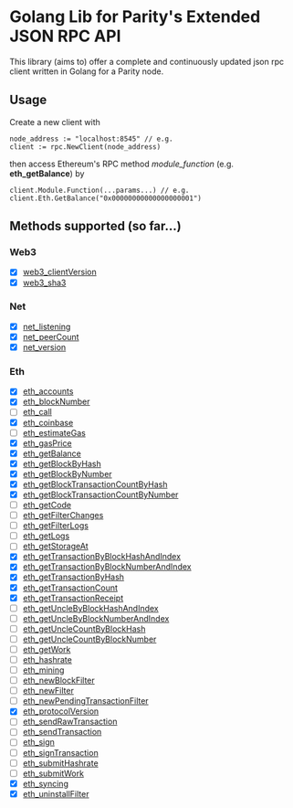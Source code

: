 # Golang Lib for Parity's Extended JSON RPC API

This library (aims to) offer a complete and continuously updated json rpc client written in Golang for a Parity node.

## Usage

Create a new client with

    node_address := "localhost:8545" // e.g.
    client := rpc.NewClient(node_address)

then access Ethereum's RPC method _module_function_ (e.g. __eth_getBalance__) by

    client.Module.Function(...params...) // e.g. client.Eth.GetBalance("0x00000000000000000001")


## Methods supported (so far...)

### Web3

- [x] [web3_clientVersion](https://wiki.parity.io/JSONRPC-web3-module#web3_clientversion)
- [x] [web3_sha3](https://wiki.parity.io/JSONRPC-web3-module#web3_sha3)

### Net

- [x] [net_listening](https://wiki.parity.io/JSONRPC-web3-module#net_listening)
- [x] [net_peerCount](https://wiki.parity.io/JSONRPC-web3-module#net_peercount)
- [x] [net_version](https://wiki.parity.io/JSONRPC-web3-module#net_version)

### Eth

- [x] [eth_accounts](https://wiki.parity.io/JSONRPC-eth-module#eth_accounts)
- [x] [eth_blockNumber](https://wiki.parity.io/JSONRPC-eth-module#eth_blocknumber)
- [ ] [eth_call](https://wiki.parity.io/JSONRPC-eth-module#eth_call)
- [x] [eth_coinbase](https://wiki.parity.io/JSONRPC-eth-module#eth_coinbase)
- [ ] [eth_estimateGas](https://wiki.parity.io/JSONRPC-eth-module#eth_estimategas)
- [x] [eth_gasPrice](https://wiki.parity.io/JSONRPC-eth-module#eth_gasprice)
- [x] [eth_getBalance](https://wiki.parity.io/JSONRPC-eth-module#eth_getbalance)
- [x] [eth_getBlockByHash](https://wiki.parity.io/JSONRPC-eth-module#eth_getblockbyhash)
- [x] [eth_getBlockByNumber](https://wiki.parity.io/JSONRPC-eth-module#eth_getblockByNumber)
- [x] [eth_getBlockTransactionCountByHash](https://wiki.parity.io/JSONRPC-eth-module#eth_getblocktransactioncountbyhash)
- [x] [eth_getBlockTransactionCountByNumber](https://wiki.parity.io/JSONRPC-eth-module#eth_getblocktransactioncountbynumber)
- [ ] [eth_getCode](https://wiki.parity.io/JSONRPC-eth-module#eth_getcode)
- [ ] [eth_getFilterChanges](https://wiki.parity.io/JSONRPC-eth-module#eth_getfilterchanges)
- [ ] [eth_getFilterLogs](https://wiki.parity.io/JSONRPC-eth-module#eth_getfilterlogs)
- [ ] [eth_getLogs](https://wiki.parity.io/JSONRPC-eth-module#eth_getlogs)
- [ ] [eth_getStorageAt](https://wiki.parity.io/JSONRPC-eth-module#eth_getstorageat)
- [x] [eth_getTransactionByBlockHashAndIndex](https://wiki.parity.io/JSONRPC-eth-module#eth_gettransactionbyblockhashandindex)
- [x] [eth_getTransactionByBlockNumberAndIndex](https://wiki.parity.io/JSONRPC-eth-module#eth_gettransactionbyblocknumberandindex)
- [x] [eth_getTransactionByHash](https://wiki.parity.io/JSONRPC-eth-module#eth_gettransactionbyhash)
- [x] [eth_getTransactionCount](https://wiki.parity.io/JSONRPC-eth-module#eth_gettransactioncount)
- [x] [eth_getTransactionReceipt](https://wiki.parity.io/JSONRPC-eth-module#eth_getTransactionreceipt)
- [ ] [eth_getUncleByBlockHashAndIndex](https://wiki.parity.io/JSONRPC-eth-module#eth_getunclebyblockhashandindex)
- [ ] [eth_getUncleByBlockNumberAndIndex](https://wiki.parity.io/JSONRPC-eth-module#eth_getunclebyblocknumberandindex)
- [ ] [eth_getUncleCountByBlockHash](https://wiki.parity.io/JSONRPC-eth-module#eth_getunclecountbyblockhash)
- [ ] [eth_getUncleCountByBlockNumber](https://wiki.parity.io/JSONRPC-eth-module#eth_getunclecountbyblocknumber)
- [ ] [eth_getWork](https://wiki.parity.io/JSONRPC-eth-module#eth_getwork)
- [ ] [eth_hashrate](https://wiki.parity.io/JSONRPC-eth-module#eth_hashrate)
- [ ] [eth_mining](https://wiki.parity.io/JSONRPC-eth-module#eth_mining)
- [ ] [eth_newBlockFilter](https://wiki.parity.io/JSONRPC-eth-module#eth_newblockfilter)
- [ ] [eth_newFilter](https://wiki.parity.io/JSONRPC-eth-module#eth_newfilter)
- [ ] [eth_newPendingTransactionFilter](https://wiki.parity.io/JSONRPC-eth-module#eth_newpendingtransactionfilter)
- [x] [eth_protocolVersion](https://wiki.parity.io/JSONRPC-eth-module#eth_protocolversion)
- [ ] [eth_sendRawTransaction](https://wiki.parity.io/JSONRPC-eth-module#eth_sendrawtransaction)
- [ ] [eth_sendTransaction](https://wiki.parity.io/JSONRPC-eth-module#eth_sendtransaction)
- [ ] [eth_sign](https://wiki.parity.io/JSONRPC-eth-module#eth_sign)
- [ ] [eth_signTransaction](https://wiki.parity.io/JSONRPC-eth-module#eth_signtransaction)
- [ ] [eth_submitHashrate](https://wiki.parity.io/JSONRPC-eth-module#eth_submithashrate)
- [ ] [eth_submitWork](https://wiki.parity.io/JSONRPC-eth-module#eth_submitwork)
- [x] [eth_syncing](https://wiki.parity.io/JSONRPC-eth-module#eth_syncing)
- [x] [eth_uninstallFilter](https://wiki.parity.io/JSONRPC-eth-module#eth_uninstallfilter)